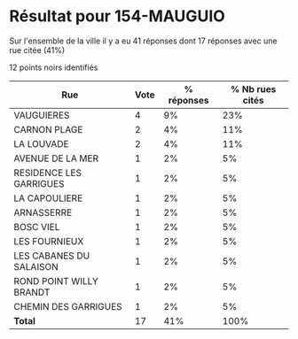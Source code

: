 # Résultat pour 154-MAUGUIO

Sur l'ensemble de la ville il y a eu 41 réponses dont 17 réponses avec une rue citée (41%)

12 points noirs identifiés

| Rue | Vote | % réponses | % Nb rues cités|
|-----|------|------------|----------------|
| VAUGUIERES | 4 | 9% | 23%|
| CARNON PLAGE | 2 | 4% | 11%|
| LA LOUVADE | 2 | 4% | 11%|
| AVENUE DE LA MER | 1 | 2% | 5%|
| RESIDENCE LES GARRIGUES | 1 | 2% | 5%|
| LA CAPOULIERE | 1 | 2% | 5%|
| ARNASSERRE | 1 | 2% | 5%|
| BOSC VIEL | 1 | 2% | 5%|
| LES FOURNIEUX | 1 | 2% | 5%|
| LES CABANES DU SALAISON | 1 | 2% | 5%|
| ROND POINT WILLY BRANDT | 1 | 2% | 5%|
| CHEMIN DES GARRIGUES | 1 | 2% | 5%|
| **Total** | 17 | 41% | 100%|

